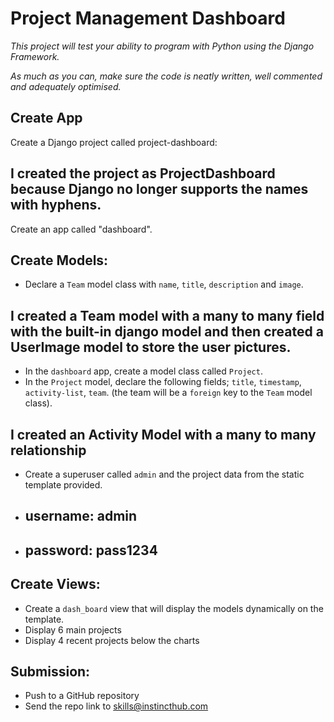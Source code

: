 # Project Management Dashboard 


*This project will test your ability to program with Python using the Django Framework.*

*As much as you can, make sure the code is neatly written, well commented and adequately optimised.*

## Create App
Create a Django project called project-dashboard: 
## I created the project as ProjectDashboard because Django no longer supports the names with hyphens.

Create an app called "dashboard".

## Create Models:
* Declare a `Team` model class with `name`, `title`, `description` and `image`. 
## I created a Team model with a many to many field with the built-in django model and then created a UserImage model to store the user pictures.

* In the `dashboard` app, create a model class called `Project`.
* In the `Project` model, declare the following fields; `title`, `timestamp`, `activity-list`, `team`. (the team will be a `foreign` key to the `Team` model class).
## I created an Activity Model with a many to many relationship

* Create a superuser called `admin` and the project data from the static template provided. 

* ## username: admin
* ## password: pass1234

## Create Views:
* Create a `dash_board` view that will display the models dynamically on the template. 
* Display 6 main projects 
* Display 4 recent projects below the charts


## Submission:
* Push to a GitHub repository 
* Send the repo link to skills@instincthub.com
